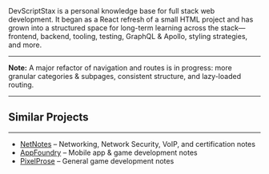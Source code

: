 <div class="siteInfoContent">
  DevScriptStax is a personal knowledge base for
  <span class="emphasis">full stack web development</span>. It began as a React refresh of a small HTML project and
  has grown into a structured space for long-term learning across the stack—frontend, backend, tooling, testing,
  GraphQL & Apollo, styling strategies, and more.
</div>

<hr />

<div class="Note">
  <strong>Note:</strong> A major refactor of navigation and routes is in progress:
  more granular categories & subpages, consistent structure, and lazy-loaded routing.
</div>

<hr />

<div class="relatedProjects">
  <h2 class="relatedProjectsHeader">Similar Projects</h2>
  <hr>
  <ul class="projectLinks">
    <li>
      <a href="https://netnotes.netlify.app/" target="_blank" rel="noopener noreferrer">NetNotes</a>
      – Networking, Network Security, VoIP, and certification notes
    </li>
    <li>
      <a href="https://appfoundry.netlify.app/" target="_blank" rel="noopener noreferrer">AppFoundry</a>
      – Mobile app & game development notes
    </li>
    <li>
      <a href="https://pixelprose.netlify.app/" target="_blank" rel="noopener noreferrer">PixelProse</a>
      – General game development notes
    </li>
  </ul>
</div>